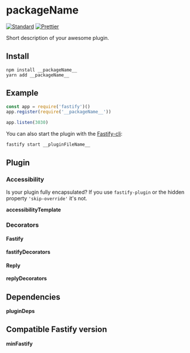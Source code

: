 # __packageName__

[![Standard](https://img.shields.io/badge/code_style-standard-brightgreen.svg)](https://standardjs.com)
[![Prettier](https://img.shields.io/badge/code_style-prettier-ff69b4.svg)](https://prettier.io/)

Short description of your awesome plugin.

## Install

```
npm install __packageName__
yarn add __packageName__
```

## Example

```js
const app = require('fastify')()
app.register(require('__packageName__'))

app.listen(3030)
```

You can also start the plugin with the [Fastify-cli](https://github.com/fastify/fastify-cli):

```
fastify start __pluginFileName__
```

## Plugin

### Accessibility

Is your plugin fully encapsulated? If you use `fastify-plugin` or the hidden property `'skip-override'` it's not.

**accessibilityTemplate**

### Decorators

#### Fastify

**fastifyDecorators**

#### Reply

**replyDecorators**

## Dependencies

**pluginDeps**

## Compatible Fastify version

**minFastify**
